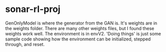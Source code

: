 # sonar-rl-proj
GenOnlyModel is where the generator from the GAN is. It's weights are in the weights folder. There are many other weights files, but I found these weights work well. The environment is in envV2. 'Doing things' is just some sample code showing how the environment can be initialized, stepped through, and reset.
